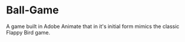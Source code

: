 # Ball-Game
A game built in Adobe Animate that in it's initial form mimics the classic Flappy Bird game.
